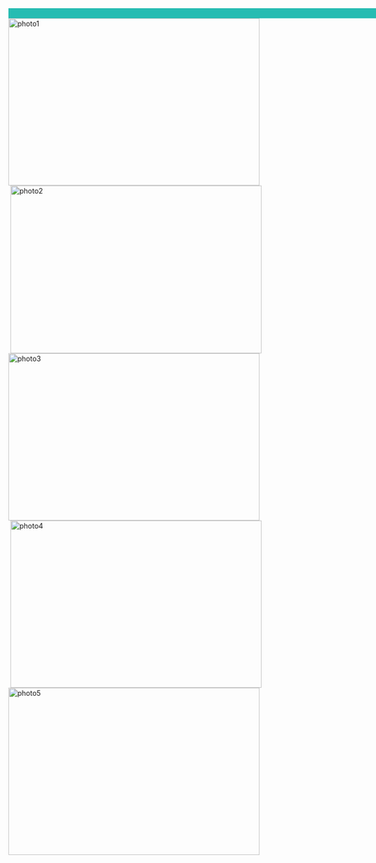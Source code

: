 <html>
<div style="width:2000px;height:20px;border;background-color:27BCB2;"></div>
<head>
<title>Raymond Huynh</title>
</head>
<body>
<img src="http://i.imgur.com/MDelUKp.jpg" alt="photo1" width="500" height="333.25" style="float:left" />
<br>
<img src="http://i.imgur.com/tl7s5tB.jpg" alt="photo2" width="500" height="333.25" style="float:right" />
<br>
<img src="http://i.imgur.com/3yTjrxu.jpg" alt="photo3" width="500" height="333.25" style="float:left" />
<br>
<img src="http://i.imgur.com/H5Ts98I.jpg" alt="photo4" width="500" height="333.25" style="float:right" />
<br>
<img src="http://i.imgur.com/BY65H1p.jpg" alt="photo5" width="500" height="333.25" style="float:left" />
</body>
</html>

